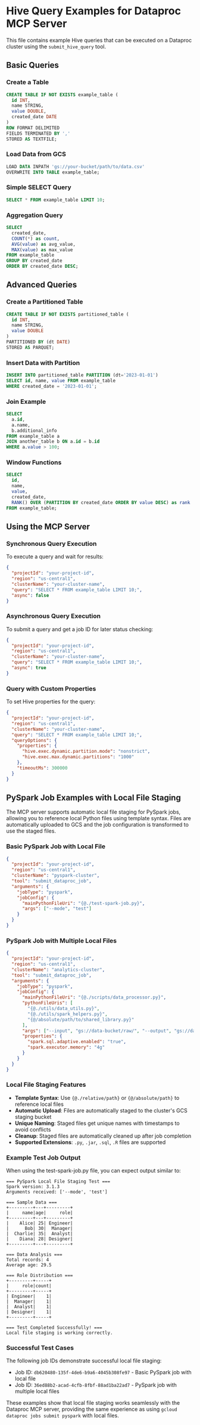 # Hive Query Examples for Dataproc MCP Server

This file contains example Hive queries that can be executed on a Dataproc cluster using the `submit_hive_query` tool.

## Basic Queries

### Create a Table

```sql
CREATE TABLE IF NOT EXISTS example_table (
  id INT,
  name STRING,
  value DOUBLE,
  created_date DATE
)
ROW FORMAT DELIMITED
FIELDS TERMINATED BY ','
STORED AS TEXTFILE;
```

### Load Data from GCS

```sql
LOAD DATA INPATH 'gs://your-bucket/path/to/data.csv' 
OVERWRITE INTO TABLE example_table;
```

### Simple SELECT Query

```sql
SELECT * FROM example_table LIMIT 10;
```

### Aggregation Query

```sql
SELECT 
  created_date,
  COUNT(*) as count,
  AVG(value) as avg_value,
  MAX(value) as max_value
FROM example_table
GROUP BY created_date
ORDER BY created_date DESC;
```

## Advanced Queries

### Create a Partitioned Table

```sql
CREATE TABLE IF NOT EXISTS partitioned_table (
  id INT,
  name STRING,
  value DOUBLE
)
PARTITIONED BY (dt DATE)
STORED AS PARQUET;
```

### Insert Data with Partition

```sql
INSERT INTO partitioned_table PARTITION (dt='2023-01-01')
SELECT id, name, value FROM example_table
WHERE created_date = '2023-01-01';
```

### Join Example

```sql
SELECT 
  a.id,
  a.name,
  b.additional_info
FROM example_table a
JOIN another_table b ON a.id = b.id
WHERE a.value > 100;
```

### Window Functions

```sql
SELECT 
  id,
  name,
  value,
  created_date,
  RANK() OVER (PARTITION BY created_date ORDER BY value DESC) as rank
FROM example_table;
```

## Using the MCP Server

### Synchronous Query Execution

To execute a query and wait for results:

```json
{
  "projectId": "your-project-id",
  "region": "us-central1",
  "clusterName": "your-cluster-name",
  "query": "SELECT * FROM example_table LIMIT 10;",
  "async": false
}
```

### Asynchronous Query Execution

To submit a query and get a job ID for later status checking:

```json
{
  "projectId": "your-project-id",
  "region": "us-central1",
  "clusterName": "your-cluster-name",
  "query": "SELECT * FROM example_table LIMIT 10;",
  "async": true
}
```

### Query with Custom Properties

To set Hive properties for the query:

```json
{
  "projectId": "your-project-id",
  "region": "us-central1",
  "clusterName": "your-cluster-name",
  "query": "SELECT * FROM example_table LIMIT 10;",
  "queryOptions": {
    "properties": {
      "hive.exec.dynamic.partition.mode": "nonstrict",
      "hive.exec.max.dynamic.partitions": "1000"
    },
    "timeoutMs": 300000
  }
}
```

## PySpark Job Examples with Local File Staging

The MCP server supports automatic local file staging for PySpark jobs, allowing you to reference local Python files using template syntax. Files are automatically uploaded to GCS and the job configuration is transformed to use the staged files.

### Basic PySpark Job with Local File

```json
{
  "projectId": "your-project-id",
  "region": "us-central1",
  "clusterName": "pyspark-cluster",
  "tool": "submit_dataproc_job",
  "arguments": {
    "jobType": "pyspark",
    "jobConfig": {
      "mainPythonFileUri": "{@./test-spark-job.py}",
      "args": ["--mode", "test"]
    }
  }
}
```

### PySpark Job with Multiple Local Files

```json
{
  "projectId": "your-project-id",
  "region": "us-central1",
  "clusterName": "analytics-cluster",
  "tool": "submit_dataproc_job",
  "arguments": {
    "jobType": "pyspark",
    "jobConfig": {
      "mainPythonFileUri": "{@./scripts/data_processor.py}",
      "pythonFileUris": [
        "{@./utils/data_utils.py}",
        "{@./utils/spark_helpers.py}",
        "{@/absolute/path/to/shared_library.py}"
      ],
      "args": ["--input", "gs://data-bucket/raw/", "--output", "gs://data-bucket/processed/"],
      "properties": {
        "spark.sql.adaptive.enabled": "true",
        "spark.executor.memory": "4g"
      }
    }
  }
}
```

### Local File Staging Features

- **Template Syntax**: Use `{@./relative/path}` or `{@/absolute/path}` to reference local files
- **Automatic Upload**: Files are automatically staged to the cluster's GCS staging bucket
- **Unique Naming**: Staged files get unique names with timestamps to avoid conflicts
- **Cleanup**: Staged files are automatically cleaned up after job completion
- **Supported Extensions**: `.py`, `.jar`, `.sql`, `.R` files are supported

### Example Test Job Output

When using the test-spark-job.py file, you can expect output similar to:

```
=== PySpark Local File Staging Test ===
Spark version: 3.1.3
Arguments received: ['--mode', 'test']

=== Sample Data ===
+---------+---+---------+
|     name|age|     role|
+---------+---+---------+
|    Alice| 25| Engineer|
|      Bob| 30|  Manager|
|  Charlie| 35|  Analyst|
|    Diana| 28| Designer|
+---------+---+---------+

=== Data Analysis ===
Total records: 4
Average age: 29.5

=== Role Distribution ===
+---------+-----+
|     role|count|
+---------+-----+
| Engineer|    1|
|  Manager|    1|
|  Analyst|    1|
| Designer|    1|
+---------+-----+

=== Test Completed Successfully! ===
Local file staging is working correctly.
```

### Successful Test Cases

The following job IDs demonstrate successful local file staging:
- Job ID: `db620480-135f-4de6-b9a6-4045b308fe97` - Basic PySpark job with local file
- Job ID: `36ed88b2-acad-4cfb-8fbf-88ad1ba22ad7` - PySpark job with multiple local files

These examples show that local file staging works seamlessly with the Dataproc MCP server, providing the same experience as using `gcloud dataproc jobs submit pyspark` with local files.